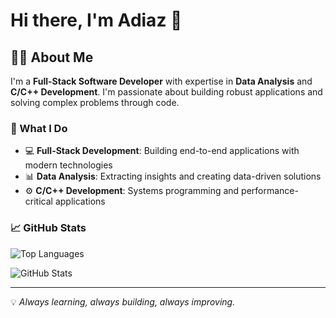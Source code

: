 # Hi there, I'm Adiaz 👋

## 👨‍💻 About Me

I'm a **Full-Stack Software Developer** with expertise in **Data Analysis** and **C/C++ Development**. I'm passionate about building robust applications and solving complex problems through code.

### 🚀 What I Do

- 💻 **Full-Stack Development**: Building end-to-end applications with modern technologies
- 📊 **Data Analysis**: Extracting insights and creating data-driven solutions
- ⚙️ **C/C++ Development**: Systems programming and performance-critical applications

### 📈 GitHub Stats

![Top Languages](https://github-readme-stats.vercel.app/api/top-langs/?username=adiaz-uf&layout=compact&theme=radical)

![GitHub Stats](https://github-readme-stats.vercel.app/api?username=adiaz-uf&show_icons=true&theme=radical)

---

💡 *Always learning, always building, always improving.*
